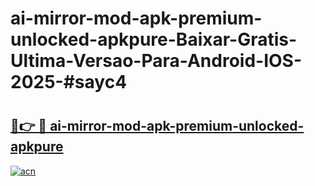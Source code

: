 # ai-mirror-mod-apk-premium-unlocked-apkpure-Baixar-Gratis-Ultima-Versao-Para-Android-IOS-2025-#sayc4

# <h2><a href="https://ainizakaria.my?title=ai-mirror-mod-apk-premium-unlocked-apkpure&ref=24M">🔗👉 🔴 ai-mirror-mod-apk-premium-unlocked-apkpure</a></h2>

[![acn](https://github.com/user-attachments/assets/0f9c940e-d8b0-45ae-aac7-cd30a18b3e1c)](https://ainizakaria.my?title=ai-mirror-mod-apk-premium-unlocked-apkpure&ref=24M)

